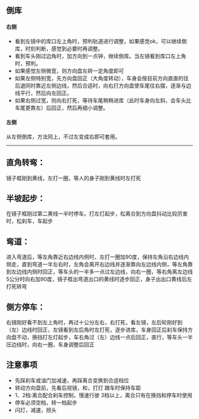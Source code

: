 ## 倒库
#### 右侧
- 看到左镜中的库口左上角时，预判轨道进行调整，如果感觉ok，可以继续倒库，时刻判断，感觉到必要时再调整。
- 看到车头刚过边角时，加方向到一点钟，继续倒库。当左镜看到库口左上角时，预判。
- 如果感觉左侧微宽，则方向盘左转一定角度即可 
- 如果左侧特别宽，先方向盘回正（大角度转动），车身会按目前方向直直的往后退同时靠近左侧边线，然后合适时，向右打方向盘使车尾往右摆，逐渐与边线平行，然后向左回正。
- 如果右侧过宽，则向右打死，等待车尾稍稍进库（此时车身向左斜，会车头比车尾更靠左）后回正，然后再细小调整。

#### 左侧
从左侧倒库，方法同上，不过左变成右即可套用。

-------------------------------------------
## 直角转弯：
镜子框刚到黄线，左打一圈，等人的身子刚到黄线时左打死

## 半坡起步：
在镜子框刚过第二黄线一半时停车。打左灯起步，松离合到方向盘抖动比较厉害时，松刹车，车起步

## 弯道：
进入弯道后，等左角靠近右边线内侧时，左打一圈加90度，保持左角沿右边线内侧走，直到弯道一半左右时，左角会离开右边线并逐渐靠向左边线内侧，等左角靠到左边线内侧时回正，等车头的一半多一点过左边线，向右一圈，等右角离左边线5公分时向右加90度，镜子框出弯道出口的黄线时逐步回正，身子出出口黄线后左打死转弯

## 侧方停车：
右镜刚好看不到左上角时，再过十公分左右，右打死，看左镜，左后轮刚好到（左）边线时回正，左镜看到左后角时左打死，逐步进库，车身回正后刹车保持方向盘不动，换挡打左灯起步，车右角过（左）边线一点后回正，直行，等车头一半压边线时，向右一圈，车身调整后回正


## 注意事项
- 先踩刹车或油门加减速，再踩离合变换到合适档位
- 转动方向盘前，先看后视镜，和，打灯
跟车时保持车距
- 1、2档:离合配合刹车控制，慢速行驶
3档以上，离合只有在换挡和停车时使用
- 停车必须空档，转一档起步
- 闪灯，减速，扭头



